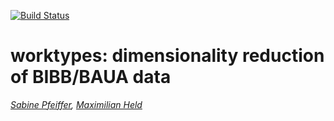 [![Build Status](https://travis-ci.com/QWrks/sublab.svg?token=VqJKxxUwxXFJyYyqJx7G&branch=master)](https://travis-ci.com/QWrks/sublab)

# worktypes: dimensionality reduction of BIBB/BAUA data

*[Sabine Pfeiffer](https://www.sabine-pfeiffer.de), [Maximilian Held](http://www.maxheld.de)*

